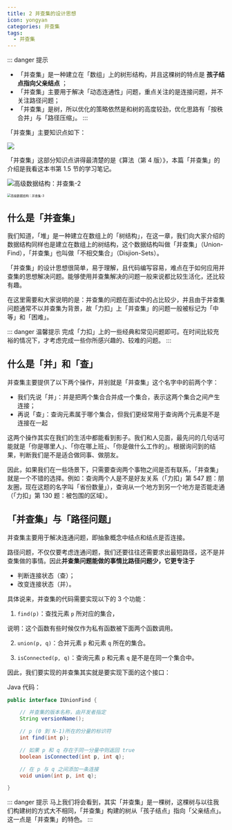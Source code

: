 ```yaml
---
title: 2 并查集的设计思想
icon: yongyan
categories: 并查集
tags:
  - 并查集
---
```


::: danger 提示
+ 「并查集」是一种建立在「数组」上的树形结构，并且这棵树的特点是 **孩子结点指向父亲结点** ；
+ 「并查集」主要用于解决「动态连通性」问题，重点关注的是连接问题，并不关注路径问题；
+ 「并查集」是树，所以优化的策略依然是和树的高度较劲，优化思路有「按秩合并」与「路径压缩」。
:::


「并查集」主要知识点如下：

![](https://tva1.sinaimg.cn/large/008i3skNgy1gxdvdjaqc9j322c0u07ch.jpg)

「并查集」这部分知识点讲得最清楚的是《算法（第 4 版）》，本篇「并查集」的介绍是我看这本书第 1.5 节的学习笔记。


![高级数据结构：并查集-2](https://s2.loli.net/2021/12/15/mtN1WyE389IGvxq.jpg)

<img src="https://tva1.sinaimg.cn/large/008i3skNgy1gxdrvd0fx0j30m80upgot.jpg" alt="高级数据结构：并查集-3" style="zoom:50%;" />

## 什么是「并查集」

我们知道，「堆」是一种建立在数组上的「树结构」，在这一章，我们向大家介绍的数据结构同样也是建立在数组上的树结构，这个数据结构叫做「并查集」（Union-Find），「并查集」也叫做「不相交集合」（Disjion-Sets）。

「并查集」的设计思想很简单，易于理解，且代码编写容易，难点在于如何应用并查集的思想解决问题。能够使用并查集解决的问题一般来说都比较生活化，还比较有趣。

在这里需要和大家说明的是：并查集的问题在面试中的占比较少，并且由于并查集问题通常不以并查集为背景，故「力扣」上「并查集」的问题一般被标记为「中等」和「困难」。


::: danger 温馨提示
完成「力扣」上的一些经典和常见问题即可。在时间比较充裕的情况下，才考虑完成一些你所感兴趣的、较难的问题。
:::


## 什么是「并」和「查」

并查集主要提供了以下两个操作，并别就是「并查集」这个名字中的前两个字：

+ 我们先说「并」：并是把两个集合合并成一个集合，表示这两个集合之间产生连接；
+ 再说「查」：查询元素属于哪个集合，但我们更经常用于查询两个元素是不是连接在一起

这两个操作其实在我们的生活中都能看到影子。我们和人见面，最先问的几句话可能就是「你是哪里人」、「你在哪上班」、「你是做什么工作的」。根据询问到的结果，判断我们是不是适合做同事、做朋友。

因此，如果我们在一些场景下，只需要查询两个事物之间是否有联系，「并查集」就是一个不错的选择。例如：查询两个人是不是好友关系（「力扣」第 547 题：朋友圈，现在这题的名字叫「省份数量」），查询从一个地方到另一个地方是否能走通（「力扣」第 130 题：被包围的区域）。

## 「并查集」与「路径问题」

并查集主要用于解决连通问题，即抽象概念中结点和结点是否连接。

路径问题，不仅仅要考虑连通问题，我们还要往往还需要求出最短路径，这不是并查集做的事情。因此**并查集问题能做的事情比路径问题少，它更专注于**

+ 判断连接状态（查）；
+ 改变连接状态（并）。

具体说来，并查集的代码需要实现以下的 3 个功能：

1.  `find(p)`：查找元素 `p` 所对应的集合，

说明：这个函数有些时候仅作为私有函数被下面两个函数调用。

2. `union(p, q)`：合并元素 `p` 和元素 `q` 所在的集合。

3. `isConnected(p, q)`：查询元素 `p` 和元素 `q` 是不是在同一个集合中。

因此，我们要实现的并查集其实就是要实现下面的这个接口：

Java 代码：

```java
public interface IUnionFind {

    // 并查集的版本名称，由开发者指定
    String versionName();

    // p (0 到 N-1)所在的分量的标识符
    int find(int p);

    // 如果 p 和 q 存在于同一分量中则返回 true
    boolean isConnected(int p, int q);

    // 在 p 与 q 之间添加一条连接
    void union(int p, int q);

}
```

::: danger 提示
马上我们将会看到，其实「并查集」是一棵树，这棵树与以往我们构建树的方式大不相同，「并查集」构建的树从「孩子结点」指向「父亲结点」。这一点是「并查集」的特色。
:::
